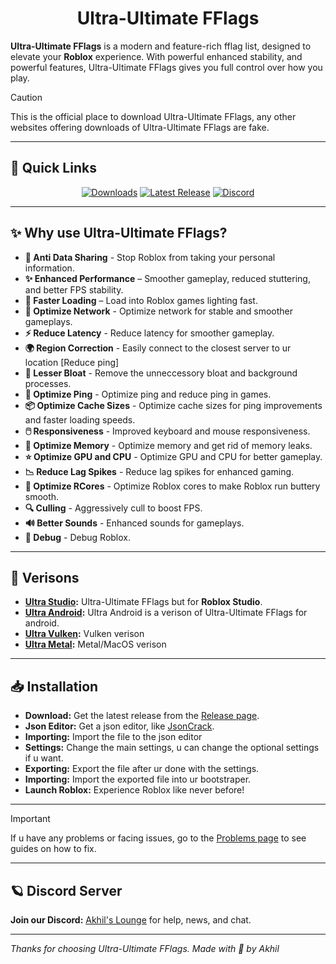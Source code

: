 <h1 align="center">Ultra-Ultimate FFlags</h1>

**Ultra-Ultimate FFlags** is a modern and feature-rich fflag list, designed to elevate your **Roblox** experience. With powerful enhanced stability, and powerful features, Ultra-Ultimate FFlags gives you full control over how you play.

> [!Caution]
> This is the official place to download Ultra-Ultimate FFlags, any other websites offering downloads of Ultra-Ultimate FFlags are fake.

---

<h2>🚀 Quick Links</h2>

<div align="center">

[![Downloads](https://img.shields.io/github/downloads/RealAkhilz/Ultra-Ultimate-FFlags/total?color=2c2f7c&label=Downloads&logo=cloudsmith&logoColor=white)](https://github.com/USERNAME/REPO/releases)
[![Latest Release](https://img.shields.io/github/v/release/USERNAME/REPO?color=5865F2&label=Latest&logo=github)](https://github.com/USERNAME/REPO/releases)
[![Discord](https://img.shields.io/discord/1380077621974667264?label=Discord&color=5865F2&logo=discord&logoColor=white)](https://discord.gg/848BdgmvD9)

</div>

---

<h2>✨ Why use Ultra-Ultimate FFlags?</h2>

- **🚫 Anti Data Sharing** - Stop Roblox from taking your personal information.
- **✨ Enhanced Performance** – Smoother gameplay, reduced stuttering, and better FPS stability.
- **🚀 Faster Loading** – Load into Roblox games lighting fast.
- **🛜 Optimize Network** - Optimize network for stable and smoother gameplays.
- **⚡ Reduce Latency** - Reduce latency for smoother gameplay.
- **🌍 Region Correction** - Easily connect to the closest server to ur location [Reduce ping]
- **🧹 Lesser Bloat** - Remove the unneccessory bloat and background processes.
- **📶 Optimize Ping** - Optimize ping and reduce ping in games.
- **📦 Optimize Cache Sizes** - Optimize cache sizes for ping improvements and faster loading speeds.
- **🖱️ Responsiveness** - Improved keyboard and mouse responsiveness.
- **🧠 Optimize Memory** - Optimize memory and get rid of memory leaks.
- **⭐ Optimize GPU and CPU** - Optimize GPU and CPU for better gameplay.
- **📉 Reduce Lag Spikes** - Reduce lag spikes for enhanced gaming.
- **🧬 Optimize RCores** - Optimize Roblox cores to make Roblox run buttery smooth.
- **🔍 Culling** - Aggressively cull to boost FPS.
- **🔊 Better Sounds** - Enhanced sounds for gameplays.
- **🔧 Debug** - Debug Roblox.

---

<h2>🌌 Verisons</h2>

- **[Ultra Studio]():** Ultra-Ultimate FFlags but for **Roblox Studio**.
- **[Ultra Android]():** Ultra Android is a verison of Ultra-Ultimate FFlags for android.
- **[Ultra Vulken]():** Vulken verison
- **[Ultra Metal]():** Metal/MacOS verison

---

<h2>📥 Installation</h2>

- **Download:** Get the latest release from the [Release page](https://github.com/RealAkhilz/Ultra-Ultimate-FFlags/releases).
- **Json Editor:** Get a json editor, like [JsonCrack](https://jsoncrack.com).
- **Importing:** Import the file to the json editor
- **Settings:** Change the main settings, u can change the optional settings if u want.
- **Exporting:** Export the file after ur done with the settings.
- **Importing:** Import the exported file into ur bootstraper.
- **Launch Roblox:** Experience Roblox like never before!

---

> [!important]
> If u have any problems or facing issues, go to the [Problems page]() to see guides on how to fix.

---

<h2>🪐 Discord Server</h2>

**Join our Discord:** [Akhil's Lounge](https://discord.gg/848BdgmvD9) for help, news, and chat.

---

*Thanks for choosing Ultra-Ultimate FFlags. Made with 💖 by Akhil*
